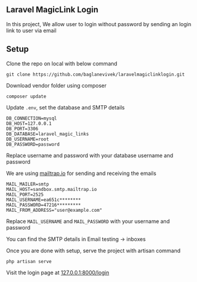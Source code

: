 ## Laravel MagicLink Login

In this project, We allow user to login without password by sending an login link to user via email

## Setup

Clone the repo on local with below command 

```
git clone https://github.com/baglanevivek/laravelmagiclinklogin.git
```

Download vendor folder using composer

```
composer update
```

Update ```.env```, set the database and SMTP details

```
DB_CONNECTION=mysql
DB_HOST=127.0.0.1
DB_PORT=3306
DB_DATABASE=laravel_magic_links
DB_USERNAME=root
DB_PASSWORD=password
```

Replace username and password with your database username and password

We are using [mailtrap.io](https://mailtrap.io) for sending and receiving the emails 

```
MAIL_MAILER=smtp
MAIL_HOST=sandbox.smtp.mailtrap.io
MAIL_PORT=2525
MAIL_USERNAME=ea651c********
MAIL_PASSWORD=47216*********
MAIL_FROM_ADDRESS="user@example.com"
```

Replace ```MAIL_USERNAME``` and ```MAIL_PASSWORD``` with your username and password

You can find the SMTP details in Email testing -> inboxes

Once you are done with setup, serve the project with artisan command

```
php artisan serve
```

Visit the login page at [127.0.0.1:8000/login](http://127.0.0.1:8000/login)


